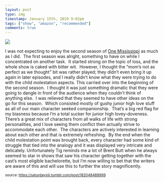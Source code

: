 ```yaml
---
layout: post
type: img
timestamp: January 15th, 2019 9:02pm
tags: ["show", "amazon", "recommended"]
comments: true
---
```

<img src="https://saturdayxiii.github.io/media/182048488999.gif"/>

I was not expecting to enjoy the second season of <a href="https://en.wikipedia.org/wiki/One_Mississippi_(TV_series)" target="_blank">One Mississippi</a> as much as I did.  The first season was alright, something to have on while I concentrated on another task.  It started strong on the topic of loss, and the whole show is caked with bitter wit.  However, I thought the “mom’s not as perfect as we thought” bit was rather played; they didn’t even bring it up again in later episodes, and I really didn’t know what they were trying to do with the child molestation aspects.
This carried over into the beginning of the second season.  I thought it was just something dramatic that they were going to dangle in front of the audience when they couldn’t think of anything else.  I was relieved that they seemed to have other ideas on the go for this season.  Which consisted mostly of gushy junior high love stuff as all of our main character seeked companionship.  That’s a big red flag for my biasness because I’m a total sucker for junior high lovey-doveness.  
There’s a great mix of characters from all walks of life with strong personalities, and I love seeing them conflict then actually strive to accommodate each other.  The characters are actively interested in learning about each other and that is extremely refreshing.  By the end when the child molestation point was brought back, every character had some kind of struggle that tied into the analogy and it was displayed very intricate and delicately.
Unfortunately Tig reminds me a lot of Brent Butt when he always seemed to star in shows that saw his character getting together with the cast’s most eligible bachelorette, but I’m now willing to bet that the writers are aware of this and will use this to further the story magnificently.
 
  
<small>source: https://saturdayxiii.tumblr.com/post/182048488999</small>